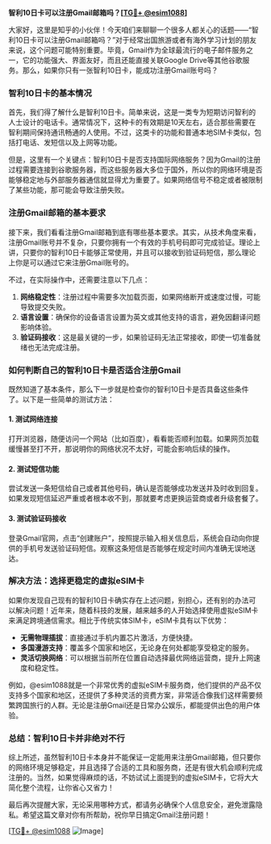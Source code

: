 **智利10日卡可以注册Gmail邮箱吗？[[TG💪+ @esim1088](https://t.me/s/esim1088)]**

大家好，这里是知乎的小伙伴！今天咱们来聊聊一个很多人都关心的话题——“智利10日卡可以注册Gmail邮箱吗？”对于经常出国旅游或者有海外学习计划的朋友来说，这个问题可能特别重要。毕竟，Gmail作为全球最流行的电子邮件服务之一，它的功能强大、界面友好，而且还能直接关联Google Drive等其他谷歌服务。那么，如果你只有一张智利10日卡，能成功注册Gmail账号吗？

### **智利10日卡的基本情况**

首先，我们得了解什么是智利10日卡。简单来说，这是一类专为短期访问智利的人士设计的电话卡。通常情况下，这种卡的有效期是10天左右，适合那些需要在智利期间保持通讯畅通的人使用。不过，这类卡的功能和普通本地SIM卡类似，包括打电话、发短信以及上网等功能。

但是，这里有一个关键点：智利10日卡是否支持国际网络服务？因为Gmail的注册过程需要连接到谷歌服务器，而这些服务器大多位于国外，所以你的网络环境是否能够稳定地与外部服务器通信就显得尤为重要了。如果网络信号不稳定或者被限制了某些功能，那可能会导致注册失败。

### **注册Gmail邮箱的基本要求**

接下来，我们看看注册Gmail邮箱到底有哪些基本要求。其实，从技术角度来看，注册Gmail账号并不复杂，只要你拥有一个有效的手机号码即可完成验证。理论上讲，只要你的智利10日卡能够正常使用，并且可以接收到验证码短信，那么理论上你是可以通过它来注册Gmail账号的。

不过，在实际操作中，还需要注意以下几点：
1. **网络稳定性**：注册过程中需要多次加载页面，如果网络断开或速度过慢，可能导致提交失败。
2. **语言设置**：确保你的设备语言设置为英文或其他支持的语言，避免因翻译问题影响体验。
3. **验证码接收**：这是最关键的一步，如果验证码无法正常接收，即使一切准备就绪也无法完成注册。

### **如何判断自己的智利10日卡是否适合注册Gmail**

既然知道了基本条件，那么下一步就是检查你的智利10日卡是否具备这些条件了。以下是一些简单的测试方法：

#### **1. 测试网络连接**
打开浏览器，随便访问一个网站（比如百度），看看能否顺利加载。如果网页加载缓慢甚至打不开，那说明你的网络状况不太好，可能会影响后续的操作。

#### **2. 测试短信功能**
尝试发送一条短信给自己或者其他号码，确认是否能够成功发送并及时收到回复。如果发现短信延迟严重或者根本收不到，那就要考虑更换运营商或者升级套餐了。

#### **3. 测试验证码接收**
登录Gmail官网，点击“创建账户”，按照提示输入相关信息后，系统会自动向你提供的手机号发送验证码短信。观察这条短信是否能够在规定时间内准确无误地送达。

### **解决方法：选择更稳定的虚拟eSIM卡**

如果你发现自己现有的智利10日卡确实存在上述问题，别担心，还有别的办法可以解决问题！近年来，随着科技的发展，越来越多的人开始选择使用虚拟eSIM卡来满足跨境通信需求。相比于传统实体SIM卡，eSIM卡具有以下优势：

- **无需物理插拔**：直接通过手机内置芯片激活，方便快捷。
- **多国漫游支持**：覆盖多个国家和地区，无论身在何处都能享受稳定的服务。
- **灵活切换网络**：可以根据当前所在位置自动选择最优网络运营商，提升上网速度和稳定性。

例如，@esim1088就是一个非常优秀的虚拟eSIM卡服务商，他们提供的产品不仅支持多个国家和地区，还提供了多种灵活的资费方案，非常适合像我们这样需要频繁跨国旅行的人群。无论是注册Gmail还是日常办公娱乐，都能提供出色的用户体验。

### **总结：智利10日卡并非绝对不行**

综上所述，虽然智利10日卡本身并不能保证一定能用来注册Gmail邮箱，但只要你的网络环境足够稳定，并且选择了合适的工具和服务商，还是有很大机会顺利完成注册的。当然，如果觉得麻烦的话，不妨试试上面提到的虚拟eSIM卡，它将大大简化整个流程，让你省心又省力！

最后再次提醒大家，无论采用哪种方式，都请务必确保个人信息安全，避免泄露隐私。希望这篇文章对你有所帮助，祝你早日搞定Gmail注册问题！

[[TG💪+ @esim1088](https://t.me/s/esim1088) ![Image](https://i.postimg.cc/4NQfJmqS/Snipaste-2025-05-13-00-14-12.png)]